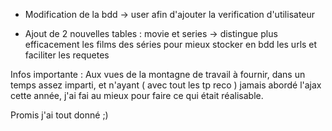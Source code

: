 - Modification de la bdd -> user afin d'ajouter la verification d'utilisateur 

- Ajout de 2 nouvelles tables : movie et series -> distingue plus efficacement les films des séries pour mieux stocker en bdd les urls et faciliter les requetes


Infos importante : Aux vues de la montagne de travail à fournir, dans un temps assez imparti, et n'ayant ( avec tout les tp reco ) jamais abordé l'ajax cette année, j'ai fai au mieux pour faire ce qui était réalisable. 

Promis j'ai tout donné ;)  